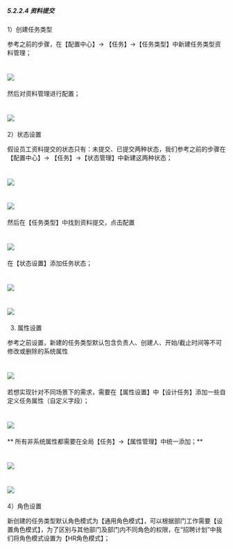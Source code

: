 ##### 5.2.2.4 资料提交

1）创建任务类型

参考之前的步骤，在【配置中心】→ 【任务】→【任务类型】中新建任务类型资料管理；

# ![](/assets/5.2..2.4资料提交-创建任务类型.png)

然后对资料管理进行配置；

# ![](/assets/5.2..2.4资料提交-配置.png)

2）状态设置

假设员工资料提交的状态只有：未提交、已提交两种状态，我们参考之前的步骤在【配置中心】→ 【任务】→【状态管理】中新建这两种状态；

# ![](/assets/5.2..2.4资料提交-状态新建.png)

# ![](/assets/5.2..2.4资料提交-状态新建2.png)

然后在【任务类型】中找到资料提交，点击配置

# ![](/assets/5.2..2.4资料提交-配置.png)

在【状态设置】添加任务状态；

# ![](/assets/5.2..2.4资料提交-状态设置.png)

# ![](/assets/5.2..2.4资料提交-状态设置2.png)

3) 属性设置

参考之前设置，新建的任务类型默认包含负责人、创建人、开始/截止时间等不可修改或删除的系统属性

# ![](/assets/5.2..2.4资料提交-属性-系统属性.png)


若想实现针对不同场景下的需求，需要在【属性设置】中【设计任务】添加一些自定义任务属性（自定义字段）；

# ![](/assets/5.2..2.4资料提交-属性-任务设计器.png)
**
所有非系统属性都需要在全局【任务】→【属性管理】中统一添加；**


# ![](/assets/5.2..2.4资料提交-属性-全局属性新建.png)

# ![](/assets/5.2..2.4资料提交-属性-全局属性新建2.2.png)

4）角色设置

新创建的任务类型默认角色模式为【通用角色模式】，可以根据部门工作需要【设置角色模式】，为了区别与其他部门及部门内不同角色的权限，在“招聘计划”中我们将角色模式设置为【HR角色模式】；











